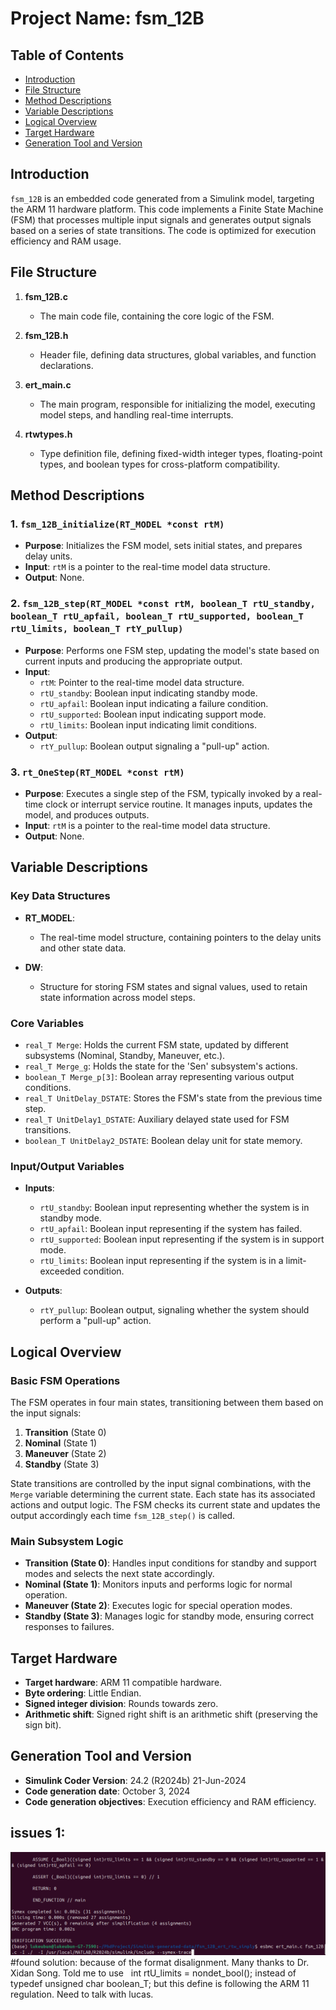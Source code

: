 # Project Name: fsm_12B

## Table of Contents
- [Introduction](#introduction)
- [File Structure](#file-structure)
- [Method Descriptions](#method-descriptions)
- [Variable Descriptions](#variable-descriptions)
- [Logical Overview](#logical-overview)
- [Target Hardware](#target-hardware)
- [Generation Tool and Version](#generation-tool-and-version)

## Introduction
`fsm_12B` is an embedded code generated from a Simulink model, targeting the ARM 11 hardware platform. This code implements a Finite State Machine (FSM) that processes multiple input signals and generates output signals based on a series of state transitions. The code is optimized for execution efficiency and RAM usage.

## File Structure

1. **fsm_12B.c**
   - The main code file, containing the core logic of the FSM.

2. **fsm_12B.h**
   - Header file, defining data structures, global variables, and function declarations.

3. **ert_main.c**
   - The main program, responsible for initializing the model, executing model steps, and handling real-time interrupts.

4. **rtwtypes.h**
   - Type definition file, defining fixed-width integer types, floating-point types, and boolean types for cross-platform compatibility.

## Method Descriptions

### 1. `fsm_12B_initialize(RT_MODEL *const rtM)`
- **Purpose**: Initializes the FSM model, sets initial states, and prepares delay units.
- **Input**: `rtM` is a pointer to the real-time model data structure.
- **Output**: None.

### 2. `fsm_12B_step(RT_MODEL *const rtM, boolean_T rtU_standby, boolean_T rtU_apfail, boolean_T rtU_supported, boolean_T rtU_limits, boolean_T rtY_pullup)`
- **Purpose**: Performs one FSM step, updating the model's state based on current inputs and producing the appropriate output.
- **Input**:
  - `rtM`: Pointer to the real-time model data structure.
  - `rtU_standby`: Boolean input indicating standby mode.
  - `rtU_apfail`: Boolean input indicating a failure condition.
  - `rtU_supported`: Boolean input indicating support mode.
  - `rtU_limits`: Boolean input indicating limit conditions.
- **Output**:
  - `rtY_pullup`: Boolean output signaling a "pull-up" action.

### 3. `rt_OneStep(RT_MODEL *const rtM)`
- **Purpose**: Executes a single step of the FSM, typically invoked by a real-time clock or interrupt service routine. It manages inputs, updates the model, and produces outputs.
- **Input**: `rtM` is a pointer to the real-time model data structure.
- **Output**: None.

## Variable Descriptions

### Key Data Structures
- **RT_MODEL**: 
  - The real-time model structure, containing pointers to the delay units and other state data.
  
- **DW**: 
  - Structure for storing FSM states and signal values, used to retain state information across model steps.

### Core Variables
- `real_T Merge`: Holds the current FSM state, updated by different subsystems (Nominal, Standby, Maneuver, etc.).
- `real_T Merge_g`: Holds the state for the 'Sen' subsystem's actions.
- `boolean_T Merge_p[3]`: Boolean array representing various output conditions.
- `real_T UnitDelay_DSTATE`: Stores the FSM's state from the previous time step.
- `real_T UnitDelay1_DSTATE`: Auxiliary delayed state used for FSM transitions.
- `boolean_T UnitDelay2_DSTATE`: Boolean delay unit for state memory.

### Input/Output Variables
- **Inputs**:
  - `rtU_standby`: Boolean input representing whether the system is in standby mode.
  - `rtU_apfail`: Boolean input representing if the system has failed.
  - `rtU_supported`: Boolean input representing if the system is in support mode.
  - `rtU_limits`: Boolean input representing if the system is in a limit-exceeded condition.

- **Outputs**:
  - `rtY_pullup`: Boolean output, signaling whether the system should perform a "pull-up" action.

## Logical Overview

### Basic FSM Operations
The FSM operates in four main states, transitioning between them based on the input signals:
1. **Transition** (State 0)
2. **Nominal** (State 1)
3. **Maneuver** (State 2)
4. **Standby** (State 3)

State transitions are controlled by the input signal combinations, with the `Merge` variable determining the current state. Each state has its associated actions and output logic. The FSM checks its current state and updates the output accordingly each time `fsm_12B_step()` is called.

### Main Subsystem Logic
- **Transition (State 0)**: Handles input conditions for standby and support modes and selects the next state accordingly.
- **Nominal (State 1)**: Monitors inputs and performs logic for normal operation.
- **Maneuver (State 2)**: Executes logic for special operation modes.
- **Standby (State 3)**: Manages logic for standby mode, ensuring correct responses to failures.

## Target Hardware
- **Target hardware**: ARM 11 compatible hardware.
- **Byte ordering**: Little Endian.
- **Signed integer division**: Rounds towards zero.
- **Arithmetic shift**: Signed right shift is an arithmetic shift (preserving the sign bit).

## Generation Tool and Version
- **Simulink Coder Version**: 24.2 (R2024b) 21-Jun-2024
- **Code generation date**: October 3, 2024
- **Code generation objectives**: Execution efficiency and RAM efficiency.

## issues 1:
![assume png](Assume.png)
#found solution: because of the format disalignment. Many thanks to Dr. Xidan Song. Told me to use   int rtU_limits = nondet_bool(); instead of typedef unsigned char boolean_T; but this define is following the ARM 11 regulation. Need to talk with lucas.
